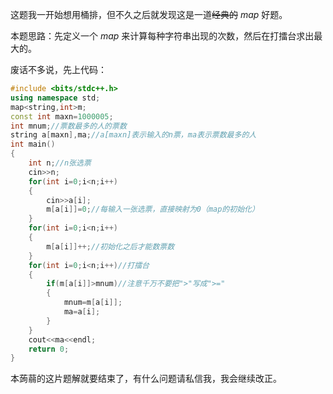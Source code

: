 这题我一开始想用桶排，但不久之后就发现这是一道~~经典的~~ $map$ 好题。

本题思路：先定义一个 $map$ 来计算每种字符串出现的次数，然后在打擂台求出最大的。

废话不多说，先上代码：
```cpp
#include <bits/stdc++.h>
using namespace std;
map<string,int>m;
const int maxn=1000005;
int mnum;//票数最多的人的票数
string a[maxn],ma;//a[maxn]表示输入的n票，ma表示票数最多的人
int main()
{
    int n;//n张选票
    cin>>n;
    for(int i=0;i<n;i++)
    {
        cin>>a[i];
        m[a[i]]=0;//每输入一张选票，直接映射为0（map的初始化）
    }
    for(int i=0;i<n;i++)
    {
        m[a[i]]++;//初始化之后才能数票数
    }
    for(int i=0;i<n;i++)//打擂台
    {
        if(m[a[i]]>mnum)//注意千万不要把">"写成">="
        {
            mnum=m[a[i]];
            ma=a[i];
        }
    }
    cout<<ma<<endl;
    return 0;
}
```
本蒟蒻的这片题解就要结束了，有什么问题请私信我，我会继续改正。